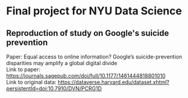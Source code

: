 # Final project for NYU Data Science
## Reproduction of study on Google's suicide prevention

Paper: Equal access to online information? Google’s suicide-prevention disparities may amplify a global digital divide  
Link to paper: https://journals.sagepub.com/doi/full/10.1177/1461444818801010  
Link to original data: https://dataverse.harvard.edu/dataset.xhtml?persistentId=doi:10.7910/DVN/PCRG1D  
